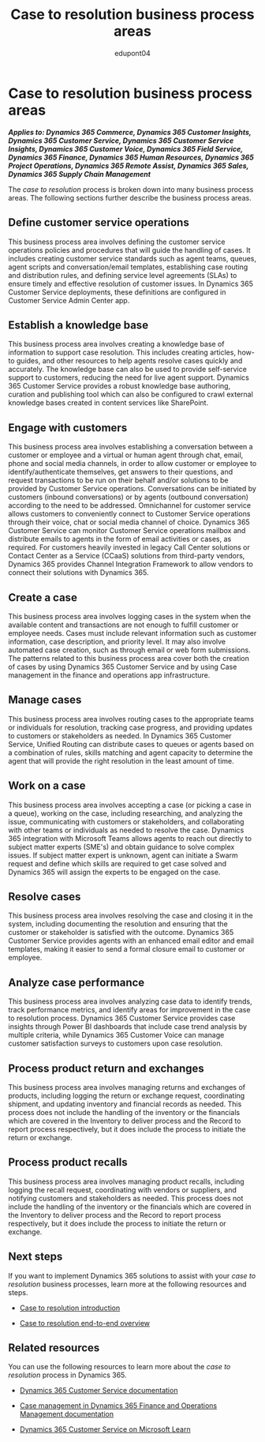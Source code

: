 ﻿---
title: Case to resolution business process areas
description: Get an overview for each of the business process areas in thecase to resolution end-to-end business process flow in Dynamics 365 solutions.
ms.date: 04/04/2023
ms.topic: conceptual

author: edupont04
ms.author: marcoje

---

# Case to resolution business process areas

***Applies to: Dynamics 365 Commerce, Dynamics 365 Customer Insights, Dynamics 365 Customer Service, Dynamics 365 Customer Service Insights, Dynamics 365 Customer Voice, Dynamics 365 Field Service, Dynamics 365 Finance, Dynamics 365 Human Resources, Dynamics 365 Project Operations, Dynamics 365 Remote Assist, Dynamics 365 Sales, Dynamics 365 Supply Chain Management***

The *case to resolution* process is broken down into many business process areas. The following sections further describe the business process areas.

## Define customer service operations

This business process area involves defining the customer service operations policies and procedures that will guide the handling of cases. It includes creating customer service standards such as agent teams, queues, agent scripts and conversation/email templates, establishing case routing and distribution rules, and defining service level agreements (SLAs) to ensure timely and effective resolution of customer issues. In Dynamics 365 Customer Service deployments, these definitions are configured in Customer Service Admin Center app.

## Establish a knowledge base

This business process area involves creating a knowledge base of information to support case resolution. This includes creating articles, how-to guides, and other resources to help agents resolve cases quickly and accurately. The knowledge base can also be used to provide self-service support to customers, reducing the need for live agent support. Dynamics 365 Customer Service provides a robust knowledge base authoring, curation and publishing tool which can also be configured to crawl external knowledge bases created in content services like SharePoint.

## Engage with customers

This business process area involves establishing a conversation between a customer or employee and a virtual or human agent through chat, email, phone and social media channels, in order to allow customer or employee to identify/authenticate themselves, get answers to their questions, and request transactions to be run on their behalf and/or solutions to be provided by Customer Service operations. Conversations can be initiated by customers (inbound conversations) or by agents (outbound conversation) according to the need to be addressed. Omnichannel for customer service allows customers to conveniently connect to Customer Service operations through their voice, chat or social media channel of choice. Dynamics 365 Customer Service can monitor Customer Service operations mailbox and distribute emails to agents in the form of email activities or cases, as required. For customers heavily invested in legacy Call Center solutions or Contact Center as a Service (CCaaS) solutions from third-party vendors, Dynamics 365 provides Channel Integration Framework to allow vendors to connect their solutions with Dynamics 365.

## Create a case

This business process area involves logging cases in the system when the available content and transactions are not enough to fulfill customer or employee needs. Cases must include relevant information such as customer information, case description, and priority level. It may also involve automated case creation, such as through email or web form submissions. The patterns related to this business process area cover both the creation of cases by using Dynamics 365 Customer Service and by using Case management in the finance and operations app infrastructure.

## Manage cases

This business process area involves routing cases to the appropriate teams or individuals for resolution, tracking case progress, and providing updates to customers or stakeholders as needed. In Dynamics 365 Customer Service, Unified Routing can distribute cases to queues or agents based on a combination of rules, skills matching and agent capacity to determine the agent that will provide the right resolution in the least amount of time.

## Work on a case

This business process area involves accepting a case (or picking a case in a queue), working on the case, including researching, and analyzing the issue, communicating with customers or stakeholders, and collaborating with other teams or individuals as needed to resolve the case. Dynamics 365 integration with Microsoft Teams allows agents to reach out directly to subject matter experts (SME's) and obtain guidance to solve complex issues. If subject matter expert is unknown, agent can initiate a Swarm request and define which skills are required to get case solved and Dynamics 365 will assign the experts to be engaged on the case.

## Resolve cases

This business process area involves resolving the case and closing it in the system, including documenting the resolution and ensuring that the customer or stakeholder is satisfied with the outcome. Dynamics 365 Customer Service provides agents with an enhanced email editor and email templates, making it easier to send a formal closure email to customer or employee.

## Analyze case performance

This business process area involves analyzing case data to identify trends, track performance metrics, and identify areas for improvement in the case to resolution process. Dynamics 365 Customer Service provides case insights through Power BI dashboards that include case trend analysis by multiple criteria, while Dynamics 365 Customer Voice can manage customer satisfaction surveys to customers upon case resolution.

## Process product return and exchanges

This business process area involves managing returns and exchanges of products, including logging the return or exchange request, coordinating shipment, and updating inventory and financial records as needed. This process does not include the handling of the inventory or the financials which are covered in the Inventory to deliver process and the Record to report process respectively, but it does include the process to initiate the return or exchange.

## Process product recalls

This business process area involves managing product recalls, including logging the recall request, coordinating with vendors or suppliers, and notifying customers and stakeholders as needed. This process does not include the handling of the inventory or the financials which are covered in the Inventory to deliver process and the Record to report process respectively, but it does include the process to initiate the return or exchange.

## Next steps

If you want to implement Dynamics 365 solutions to assist with your *case to resolution* business processes, learn more at the following resources and steps.

- [Case to resolution introduction](case-to-resolution-introduction.md)

- [Case to resolution end-to-end overview](case-to-resolution-overview.md)

## Related resources

You can use the following resources to learn more about the *case to resolution* process in Dynamics 365.

- [Dynamics 365 Customer Service documentation](/dynamics365/customer-service/landing-page)

- [Case management in Dynamics 365 Finance and Operations Management documentation](/dynamics365/fin-ops-core/fin-ops/organization-administration/cases)

- [Dynamics 365 Customer Service on Microsoft Learn](/training/dynamics365/customer-service)

<!--## Tags
*Stakeholders:* Functional consultant, Business analyst, Accounts payable lead, Accounts receivable lead, Finance lead, Sales lead, Purchasing lead, Production lead, Supply chain lead, Customer Service lead, Retail Store Operations lead, Human resources leads, Managers, Employees

*Products:* Dynamics 365 Commerce, Dynamics 365 Customer Insights, Dynamics 365 Customer Service, Dynamics 365 Customer Service Insights, Dynamics 365 Customer Voice, Dynamics 365 Field Service, Dynamics 365 Finance, Dynamics 365 Human Resources, Dynamics 365 Project Operations, Dynamics 365 Remote Assist, Dynamics 365 Sales, Dynamics 365 Supply Chain Management
